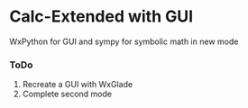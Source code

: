 # Calc-Extended with GUI
WxPython for GUI and sympy for symbolic math in new mode

### ToDo
1) Recreate a GUI with WxGlade
2) Complete second mode
